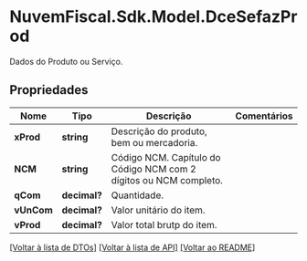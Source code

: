 # NuvemFiscal.Sdk.Model.DceSefazProd
Dados do Produto ou Serviço.

## Propriedades

Nome | Tipo | Descrição | Comentários
------------ | ------------- | ------------- | -------------
**xProd** | **string** | Descrição do produto, bem ou mercadoria. | 
**NCM** | **string** | Código NCM.  Capítulo do Código NCM com 2 dígitos ou NCM completo. | 
**qCom** | **decimal?** | Quantidade. | 
**vUnCom** | **decimal?** | Valor unitário do item. | 
**vProd** | **decimal?** | Valor total brutp do item. | 

[[Voltar à lista de DTOs]](../README.md#documentation-for-models) [[Voltar à lista de API]](../README.md#documentation-for-api-endpoints) [[Voltar ao README]](../README.md)

